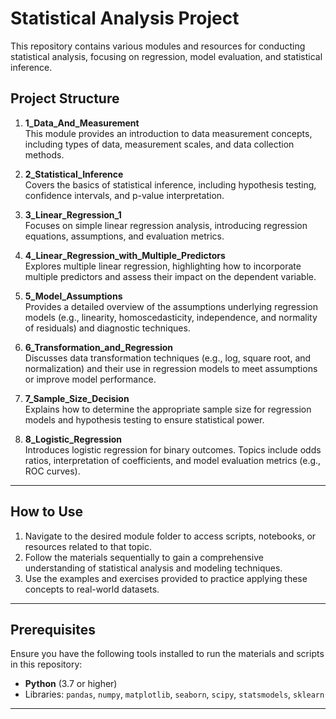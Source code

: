 
# Statistical Analysis Project  

This repository contains various modules and resources for conducting statistical analysis, focusing on regression, model evaluation, and statistical inference.  

## Project Structure  

1. **1_Data_And_Measurement**  
   This module provides an introduction to data measurement concepts, including types of data, measurement scales, and data collection methods.  

2. **2_Statistical_Inference**  
   Covers the basics of statistical inference, including hypothesis testing, confidence intervals, and p-value interpretation.  

3. **3_Linear_Regression_1**  
   Focuses on simple linear regression analysis, introducing regression equations, assumptions, and evaluation metrics.  

4. **4_Linear_Regression_with_Multiple_Predictors**  
   Explores multiple linear regression, highlighting how to incorporate multiple predictors and assess their impact on the dependent variable.  

5. **5_Model_Assumptions**  
   Provides a detailed overview of the assumptions underlying regression models (e.g., linearity, homoscedasticity, independence, and normality of residuals) and diagnostic techniques.  

6. **6_Transformation_and_Regression**  
   Discusses data transformation techniques (e.g., log, square root, and normalization) and their use in regression models to meet assumptions or improve model performance.  

7. **7_Sample_Size_Decision**  
   Explains how to determine the appropriate sample size for regression models and hypothesis testing to ensure statistical power.  

8. **8_Logistic_Regression**  
   Introduces logistic regression for binary outcomes. Topics include odds ratios, interpretation of coefficients, and model evaluation metrics (e.g., ROC curves).  

---  

## How to Use  

1. Navigate to the desired module folder to access scripts, notebooks, or resources related to that topic.  
2. Follow the materials sequentially to gain a comprehensive understanding of statistical analysis and modeling techniques.  
3. Use the examples and exercises provided to practice applying these concepts to real-world datasets.  

---  

## Prerequisites  

Ensure you have the following tools installed to run the materials and scripts in this repository:  
- **Python** (3.7 or higher)  
- Libraries: `pandas`, `numpy`, `matplotlib`, `seaborn`, `scipy`, `statsmodels`, `sklearn`  

---  


